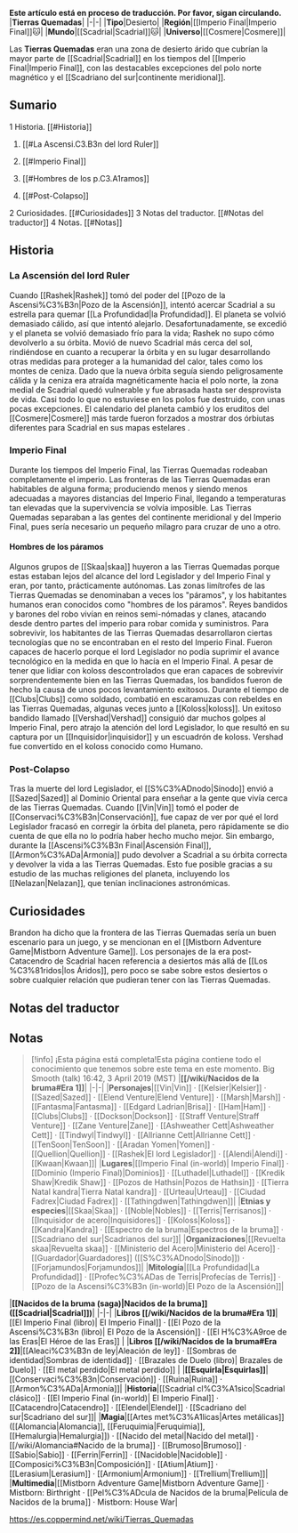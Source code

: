 **Este artículo está en proceso de traducción. Por favor, sigan circulando.**
|**Tierras Quemadas**|
|-|-|
|**Tipo**|Desierto|
|**Región**|[[Imperio Final\|Imperio Final]]🐱︎|
|**Mundo**|[[Scadrial\|Scadrial]]🐱︎|
|**Universo**|[[Cosmere\|Cosmere]]|

Las **Tierras Quemadas** eran una zona de desierto árido que cubrían la mayor parte de [[Scadrial\|Scadrial]] en los tiempos del [[Imperio Final\|Imperio Final]], con las destacables excepciones del polo norte magnético y el [[Scadriano del sur\|continente meridional]].

## Sumario

1 Historia. [[#Historia]] 

1. [[#La Ascensi.C3.B3n del lord Ruler]] 
1. [[#Imperio Final]] 

1. [[#Hombres de los p.C3.A1ramos]] 


1. [[#Post-Colapso]] 


2 Curiosidades. [[#Curiosidades]] 
3 Notas del traductor. [[#Notas del traductor]] 
4 Notas. [[#Notas]] 


## Historia
### La Ascensión del lord Ruler
Cuando [[Rashek\|Rashek]] tomó del poder del [[Pozo de la Ascensi%C3%B3n\|Pozo de la Ascensión]], intentó acercar Scadrial a su estrella para quemar [[La Profundidad\|la Profundidad]]. El planeta se volvió demasiado cálido, así que intentó alejarlo. Desafortunadamente, se excedió y el planeta se volvió demasiado frío para la vida; Rashek no supo cómo devolverlo a su órbita. Movió de nuevo Scadrial más cerca del sol, rindiéndose en cuanto a recuperar la órbita y en su lugar desarrollando otras medidas para proteger a la humanidad del calor, tales como los montes de ceniza. Dado que la nueva órbita seguía siendo peligrosamente cálida y la ceniza era atraída magnéticamente hacia el polo norte, la zona medial de Scadrial quedó vulnerable y fue abrasada hasta ser desprovista de vida. Casi todo lo que no estuviese en los polos fue destruido, con unas pocas excepciones. El calendario del planeta cambió y los eruditos del [[Cosmere\|Cosmere]] más tarde fueron forzados a mostrar dos órbiutas diferentes para Scadrial en sus mapas estelares .

### Imperio Final
Durante los tiempos del Imperio Final, las Tierras Quemadas rodeaban completamente el imperio. Las fronteras de las Tierras Quemadas eran habitables de alguna forma; produciendo menos y siendo menos adecuadas a mayores distancias del Imperio Final, llegando a temperaturas tan elevadas que la supervivencia se volvía imposible. Las Tierras Quemadas separaban a las gentes del continente meridional y del Imperio Final, pues sería necesario un pequeño milagro para cruzar de uno a otro.

#### Hombres de los páramos
Algunos grupos de [[Skaa\|skaa]] huyeron a las Tierras Quemadas porque estas estaban lejos del alcance del lord Legislador y del Imperio Final y eran, por tanto, prácticamente autónomas. Las zonas limítrofes de las Tierras Quemadas se denominaban a veces los "páramos", y los habitantes humanos eran conocidos como "hombres de los páramos". Reyes bandidos y barones del robo vivían en reinos semi-nómadas y clanes, atacando desde dentro partes del imperio para robar comida y suministros. Para sobrevivir, los habitantes de las Tierras Quemadas desarrollaron ciertas tecnologías que no se encontraban en el resto del Imperio Final. Fueron capaces de hacerlo porque el lord Legislador no podía suprimir el avance tecnológico en la medida en que lo hacía en el Imperio Final. A pesar de tener que lidiar con koloss descontrolados que eran capaces de sobrevivir sorprendentemente bien en las Tierras Quemadas, los bandidos fueron de hecho la causa de unos pocos levantamiento exitosos. Durante el tiempo de [[Clubs\|Clubs]] como soldado, combatió en escaramuzas con rebeldes en las Tierras Quemadas, algunas veces junto a [[Koloss\|koloss]]. Un exitoso bandido llamado [[Vershad\|Vershad]] consiguió dar muchos golpes al Imperio Final, pero atrajo la atención del lord Legislador, lo que resultó en su captura por un [[Inquisidor\|inquisidor]] y un escuadrón de koloss. Vershad fue convertido en el koloss conocido como Humano.

### Post-Colapso
Tras la muerte del lord Legislador, el [[S%C3%ADnodo\|Sínodo]] envió a [[Sazed\|Sazed]] al Dominio Oriental para enseñar a la gente que vivía cerca de las Tierras Quemadas.
Cuando [[Vin\|Vin]] tomó el poder de [[Conservaci%C3%B3n\|Conservación]], fue capaz de ver por qué el lord Legislador fracasó en corregir la órbita del planeta, pero rápidamente se dio cuenta de que ella no lo podría haber hecho mucho mejor. Sin embargo, durante la [[Ascensi%C3%B3n Final\|Ascensión Final]], [[Armon%C3%ADa\|Armonía]] pudo devolver a Scadrial a su órbita correcta y devolver la vida a las Tierras Quemadas. Esto fue posible gracias a su estudio de las muchas religiones del planeta, incluyendo los [[Nelazan\|Nelazan]], que tenían inclinaciones astronómicas.

## Curiosidades
Brandon ha dicho que la frontera de las Tierras Quemadas sería un buen escenario para un juego, y se mencionan en el [[Mistborn Adventure Game\|Mistborn Adventure Game]].
Los personajes de la era post-Catacendro de Scadrial hacen referencia a desiertos más allá de [[Los %C3%81ridos\|los Áridos]], pero poco se sabe sobre estos desiertos o sobre cualquier relación que pudieran tener con las Tierras Quemadas.
## Notas del traductor

## Notas

> [!info] ¡Esta página está completa!Esta página contiene todo el conocimiento que tenemos sobre este tema en este momento.
Big Smooth (talk) 16:42, 3 April 2019 (MST)
|**[[/wiki/Nacidos de la bruma#Era 1]]**|
|-|-|
|**Personajes**|[[Vin\|Vin]] · [[Kelsier\|Kelsier]] · [[Sazed\|Sazed]] · [[Elend Venture\|Elend Venture]] · [[Marsh\|Marsh]] · [[Fantasma\|Fantasma]] · [[Edgard Ladrian\|Brisa]] · [[Ham\|Ham]] · [[Clubs\|Clubs]] · [[Dockson\|Dockson]] · [[Straff Venture\|Straff Venture]] · [[Zane Venture\|Zane]] · [[Ashweather Cett\|Ashweather Cett]] · [[Tindwyl\|Tindwyl]] · [[Allrianne Cett\|Allrianne Cett]] · [[TenSoon\|TenSoon]] · [[Aradan Yomen\|Yomen]] · [[Quellion\|Quellion]] · [[Rashek\|El lord Legislador]] · [[Alendi\|Alendi]] · [[Kwaan\|Kwaan]]|
|**Lugares**|[[Imperio Final (in-world)\| Imperio Final]] · [[Dominio (Imperio Final)\|Dominios]] · [[Luthadel\|Luthadel]] · [[Kredik Shaw\|Kredik Shaw]] · [[Pozos de Hathsin\|Pozos de Hathsin]] · [[Tierra Natal kandra\|Tierra Natal kandra]] · [[Urteau\|Urteau]] · [[Ciudad Fadrex\|Ciudad Fadrex]] · [[Tathingdwen\|Tathingdwen]]|
|**Etnias y especies**|[[Skaa\|Skaa]] · [[Noble\|Nobles]] · [[Terris\|Terrisanos]] · [[Inquisidor de acero\|Inquisidores]] · [[Koloss\|Koloss]] · [[Kandra\|Kandra]] · [[Espectro de la bruma\|Espectros de la bruma]] · [[Scadriano del sur\|Scadrianos del sur]]|
|**Organizaciones**|[[Revuelta skaa\|Revuelta skaa]] · [[Ministerio del Acero\|Ministerio del Acero]] · [[Guardador\|Guardadores]] ([[S%C3%ADnodo\|Sínodo]]) · [[Forjamundos\|Forjamundos]]|
|**Mitología**|[[La Profundidad\|La Profundidad]] · [[Profec%C3%ADas de Terris\|Profecías de Terris]] · [[Pozo de la Ascensi%C3%B3n (in-world)\|El Pozo de la Ascensión]]|

|**[[Nacidos de la bruma (saga)\|Nacidos de la bruma]] ([[Scadrial\|Scadrial]])**|
|-|-|
|**Libros [[/wiki/Nacidos de la bruma#Era 1]]**|[[El Imperio Final (libro)\| El Imperio Final]] · [[El Pozo de la Ascensi%C3%B3n (libro)\| El Pozo de la Ascensión]] · [[El H%C3%A9roe de las Eras\|El Héroe de las Eras]] |
|**Libros [[/wiki/Nacidos de la bruma#Era 2]]**|[[Aleaci%C3%B3n de ley\|Aleación de ley]] · [[Sombras de identidad\|Sombras de identidad]] · [[Brazales de Duelo (libro)\| Brazales de Duelo]] · [[El metal perdido\|El metal perdido]]  |
|**[[Esquirla\|Esquirlas]]**|[[Conservaci%C3%B3n\|Conservación]] · [[Ruina\|Ruina]] · [[Armon%C3%ADa\|Armonía]]|
|**Historia**|[[Scadrial cl%C3%A1sico\|Scadrial clásico]] · [[El Imperio Final (in-world)\| El Imperio Final]] · [[Catacendro\|Catacendro]] · [[Elendel\|Elendel]] · [[Scadriano del sur\|Scadriano del sur]]|
|**Magia**|[[Artes met%C3%A1licas\|Artes metálicas]] ([[Alomancia\|Alomancia]], [[Feruquimia\|Feruquimia]], [[Hemalurgia\|Hemalurgia]]) · [[Nacido del metal\|Nacido del metal]] · [[/wiki/Alomancia#Nacido de la bruma]] · [[Brumoso\|Brumoso]] · [[Sabio\|Sabio]] · [[Ferrin\|Ferrin]] · [[Nacidoble\|Nacidoble]] · [[Composici%C3%B3n\|Composición]] · [[Atium\|Atium]] · [[Lerasium\|Lerasium]] · [[Armonium\|Armonium]] · [[Trellium\|Trellium]]|
|**Multimedia**|[[Mistborn Adventure Game\|Mistborn Adventure Game‎‎]] · Mistborn: Birthright · [[Pel%C3%ADcula de Nacidos de la bruma\|Película de Nacidos de la bruma]] · Mistborn: House War|



https://es.coppermind.net/wiki/Tierras_Quemadas